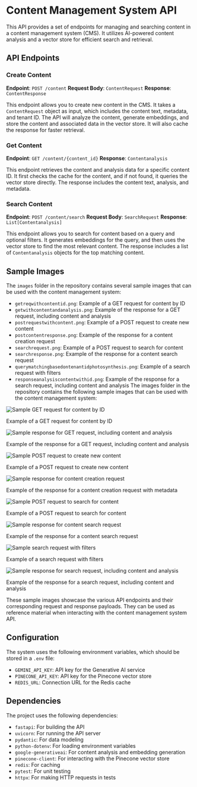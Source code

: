 # Content Management System API

This API provides a set of endpoints for managing and searching content in a content management system (CMS). It utilizes AI-powered content analysis and a vector store for efficient search and retrieval.

## API Endpoints

### Create Content
**Endpoint**: `POST /content`
**Request Body**: `ContentRequest`
**Response**: `ContentResponse`

This endpoint allows you to create new content in the CMS. It takes a `ContentRequest` object as input, which includes the content text, metadata, and tenant ID. The API will analyze the content, generate embeddings, and store the content and associated data in the vector store. It will also cache the response for faster retrieval.

### Get Content
**Endpoint**: `GET /content/{content_id}`
**Response**: `Contentanalysis`

This endpoint retrieves the content and analysis data for a specific content ID. It first checks the cache for the content, and if not found, it queries the vector store directly. The response includes the content text, analysis, and metadata.

### Search Content
**Endpoint**: `POST /content/search`
**Request Body**: `SearchRequest`
**Response**: `List[Contentanalysis]`

This endpoint allows you to search for content based on a query and optional filters. It generates embeddings for the query, and then uses the vector store to find the most relevant content. The response includes a list of `Contentanalysis` objects for the top matching content.

## Sample Images

The `images` folder in the repository contains several sample images that can be used with the content management system:

- `getreqwithcontentid.png`: Example of a GET request for content by ID
- `getwithcontentandanalysis.png`: Example of the response for a GET request, including content and analysis
- `postrequestwithcontent.png`: Example of a POST request to create new content
- `postcontentresponse.png`: Example of the response for a content creation request
- `searchrequest.png`: Example of a POST request to search for content
- `searchresponse.png`: Example of the response for a content search request
- `querymatchingbasedontenantidphotosynthesis.png`: Example of a search request with filters
- `responseanalysiscontentwithid.png`: Example of the response for a search request, including content and analysis
The images folder in the repository contains the following sample images that can be used with the content management system:

![Sample GET request for content by ID](images/getrequestwithcontentid.png)

Example of a GET request for content by ID

![Sample response for GET request, including content and analysis](images/getwithcontentandanalysis.png)

Example of the response for a GET request, including content and analysis

![Sample POST request to create new content](images/postcontent.png)

Example of a POST request to create new content

![Sample response for content creation request](images/postrequestwithmetadata.png)

Example of the response for a content creation request with metadata

![Sample POST request to search for content](images/postcontent2.png)

Example of a POST request to search for content

![Sample response for content search request](images/querymatchingbasedontenantidcomputernetwork.png)

Example of the response for a content search request

![Sample search request with filters](images/querymatchingbasedontenantidphotosynthesis.png)

Example of a search request with filters

![Sample response for search request, including content and analysis](images/responseanalysiscontentwithid.png)

Example of the response for a search request, including content and analysis

These sample images showcase the various API endpoints and their corresponding request and response payloads. They can be used as reference material when interacting with the content management system API.
## Configuration

The system uses the following environment variables, which should be stored in a `.env` file:

- `GEMINI_API_KEY`: API key for the Generative AI service
- `PINECONE_API_KEY`: API key for the Pinecone vector store
- `REDIS_URL`: Connection URL for the Redis cache

## Dependencies

The project uses the following dependencies:

- `fastapi`: For building the API
- `uvicorn`: For running the API server
- `pydantic`: For data modeling
- `python-dotenv`: For loading environment variables
- `google-generativeai`: For content analysis and embedding generation
- `pinecone-client`: For interacting with the Pinecone vector store
- `redis`: For caching
- `pytest`: For unit testing
- `httpx`: For making HTTP requests in tests

